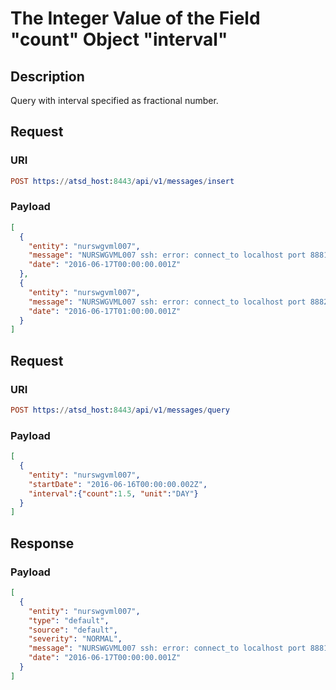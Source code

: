 # The Integer Value of the Field "count" Object "interval"

## Description

Query with interval specified as fractional number.

## Request

### URI
```elm
POST https://atsd_host:8443/api/v1/messages/insert
```
### Payload
```json
[
  {
    "entity": "nurswgvml007",
    "message": "NURSWGVML007 ssh: error: connect_to localhost port 8881: failed.",
    "date": "2016-06-17T00:00:00.001Z"
  },
  {
    "entity": "nurswgvml007",
    "message": "NURSWGVML007 ssh: error: connect_to localhost port 8882: failed.",
    "date": "2016-06-17T01:00:00.001Z"
  }
]
```

## Request

### URI
```elm
POST https://atsd_host:8443/api/v1/messages/query
```
### Payload
```json
[
  {
    "entity": "nurswgvml007",
    "startDate": "2016-06-16T00:00:00.002Z",
    "interval":{"count":1.5, "unit":"DAY"}
  }
]
```

## Response

### Payload
```json
[
  {
    "entity": "nurswgvml007",
    "type": "default",
    "source": "default",
    "severity": "NORMAL",
    "message": "NURSWGVML007 ssh: error: connect_to localhost port 8881: failed.",
    "date": "2016-06-17T00:00:00.001Z"
  }
]
```
